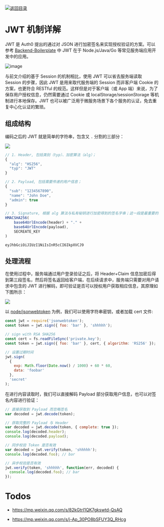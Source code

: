[![返回目录](https://i.postimg.cc/WzXsh0MX/image.png)](https://parg.co/UdT)

# JWT 机制详解

JWT 是 Auth0 提出的通过对 JSON 进行加密签名来实现授权验证的方案。可以参考 [Backend-Boilerplate](https://github.com/wx-chevalier/Backend-Boilerplate) 中 JWT 在于 Node.js/Java/Go 等常见服务端应用开发中的应用。

![image](https://user-images.githubusercontent.com/5803001/48563391-33682c80-e92f-11e8-9cb1-a855546837c9.png)

与前文介绍的基于 Session 的机制相比，使用 JWT 可以省去服务端读取 Session 的步骤，因此 JWT 是用来取代服务端的 Session 而非客户端 Cookie 的方案，也更符合 RESTful 的规范。这样但是对于客户端（或 App 端）来说，为了保存用户授权信息，仍然需要通过 Cookie 或 localStorage/sessionStorage 等机制进行本地保存。JWT 也可以被广泛用于微服务场景下各个服务的认证，免去重复中心化认证的繁琐。

## 组成结构

编码之后的 JWT 就是简单的字符串，包含又 `.` 分割的三部分：

![](https://cdn-images-1.medium.com/max/1600/1*0SEbHdFcVpaejejGA-1DDw.png)

```js
// 1. Header, 包括类别（typ）、加密算法（alg）；
{
  "alg": "HS256",
  "typ": "JWT"
}

// 2. Payload, 包括需要传递的用户信息；
{
  "sub": "1234567890",
  "name": "John Doe",
  "admin": true
}

// 3. Signature, 根据 alg 算法与私有秘钥进行加密得到的签名字串；这一段是最重要的敏感信息，只能在服务端解密；
HMACSHA256(
    base64UrlEncode(header) + "." +
    base64UrlEncode(payload),
    SECREATE_KEY
)
```

`eyJhbGciOiJIUzI1NiIsInR5cCI6IkpXVCJ9`

## 处理流程

在使用过程中，服务端通过用户登录验证之后，将 Header+Claim 信息加密后得到第三段签名，然后将签名返回给客户端，在后续请求中，服务端只需要对用户请求中包含的 JWT 进行解码，即可验证是否可以授权用户获取相应信息，其原理如下图所示：

![](https://cdn-images-1.medium.com/max/1600/1*44waelPu4JvYALzkvoh8zw.png)

以 [node/jsonwebtoken](https://github.com/auth0/node-jsonwebtoken) 为例，我们可以使用字符串密钥，或者加载 cert 文件:

```js
const jwt = require('jsonwebtoken');
const token = jwt.sign({ foo: 'bar' }, 'shhhhh');

// sign with RSA SHA256
const cert = fs.readFileSync('private.key');
const token = jwt.sign({ foo: 'bar' }, cert, { algorithm: 'RS256' });

// 设置过期时间
jwt.sign(
  {
    exp: Math.floor(Date.now() / 1000) + 60 * 60,
    data: 'foobar'
  },
  'secret'
);
```

在进行内容读取时，我们可以直接解码 Payload 部分获取用户信息，也可以对签名内容进行验证：

```js
// 直接获取到 Payload 而忽略签名
var decoded = jwt.decode(token);

// 获取完整的 Payload 与 Header
var decoded = jwt.decode(token, { complete: true });
console.log(decoded.header);
console.log(decoded.payload);

// 同步校验 Token 是否有效
var decoded = jwt.verify(token, 'shhhhh');
console.log(decoded.foo); // bar

// 异步校验是否有效
jwt.verify(token, 'shhhhh', function(err, decoded) {
  console.log(decoded.foo); // bar
});
```

# Todos

- https://mp.weixin.qq.com/s/82kGtrI1QK7gkswtd-QsAQ

- https://mp.weixin.qq.com/s/j-Ap_30PO8bSFUY3Q_RHcg
